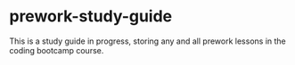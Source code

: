 # prework-study-guide
This is a study guide in progress, storing any and all prework lessons in the coding bootcamp course.
